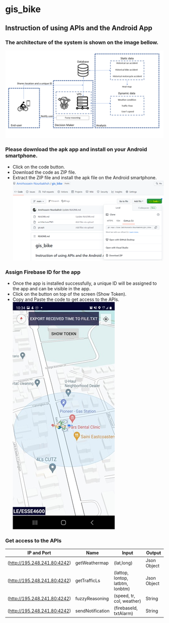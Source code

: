 # gis_bike
## Instruction of using APIs and the Android App
### The architecture of the system is shown on the image bellow.
![Architecture](/Img/architecture.PNG)
### Please download the apk app and install on your Android smartphone. 
* Click on the code button.
* Download the code as ZIP file.
* Extract the ZIP file and install the apk file on the Android smartphone.
![Architecture](/Img/test.PNG)
### Assign Firebase ID for the app
* Once the app is installed successfully, a unique ID will be assigned to the app and can be visible in the app.
* Click on the button on top of the screen (Show Token).
* Copy and Paste the code to get access to the APIs. 
![Architecture](/Img/app1.jpg)

### Get access to the APIs
   
|IP and Port|Name|Input|Output|
|----------|-------------|------|------|
| (http://195.248.241.80:4242) |   getWeathermap |  (lat,long) |  Json Object |
| (http://195.248.241.80:4242) |   getTrafficLs |  (lattop, lontop, latbtm, lonbtm) | Json Object  |
| (http://195.248.241.80:4242) | fuzzyReasoning  | (speed, tr, col, weather)  | String |
| (http://195.248.241.80:4242) |   sendNotification |  (firebaseId, txtAlarm) |  String |
